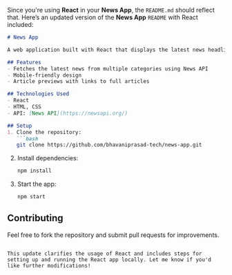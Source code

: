 Since you're using **React** in your **News App**, the `README.md` should reflect that. Here’s an updated version of the **News App** `README` with React included:

```markdown
# News App

A web application built with React that displays the latest news headlines across various categories.

## Features
- Fetches the latest news from multiple categories using News API
- Mobile-friendly design
- Article previews with links to full articles

## Technologies Used
- React
- HTML, CSS
- API: [News API](https://newsapi.org/)

## Setup
1. Clone the repository:
   ```bash
   git clone https://github.com/bhavaniprasad-tech/news-app.git
   ```
2. Install dependencies:
   ```bash
   npm install
   ```
3. Start the app:
   ```bash
   npm start
   ```

## Contributing
Feel free to fork the repository and submit pull requests for improvements.
```

This update clarifies the usage of React and includes steps for setting up and running the React app locally. Let me know if you'd like further modifications!

